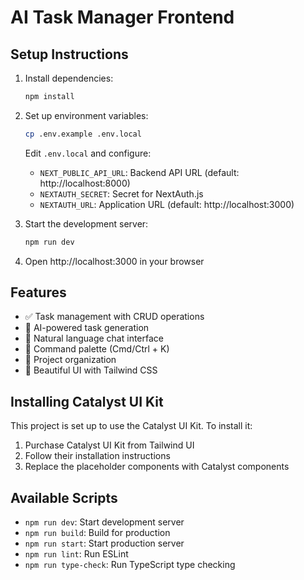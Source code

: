 # AI Task Manager Frontend

## Setup Instructions

1. Install dependencies:
   ```bash
   npm install
   ```

2. Set up environment variables:
   ```bash
   cp .env.example .env.local
   ```
   
   Edit `.env.local` and configure:
   - `NEXT_PUBLIC_API_URL`: Backend API URL (default: http://localhost:8000)
   - `NEXTAUTH_SECRET`: Secret for NextAuth.js
   - `NEXTAUTH_URL`: Application URL (default: http://localhost:3000)

3. Start the development server:
   ```bash
   npm run dev
   ```

4. Open http://localhost:3000 in your browser

## Features

- ✅ Task management with CRUD operations
- 🤖 AI-powered task generation
- 💬 Natural language chat interface
- 🎯 Command palette (Cmd/Ctrl + K)
- 📁 Project organization
- 🎨 Beautiful UI with Tailwind CSS

## Installing Catalyst UI Kit

This project is set up to use the Catalyst UI Kit. To install it:

1. Purchase Catalyst UI Kit from Tailwind UI
2. Follow their installation instructions
3. Replace the placeholder components with Catalyst components

## Available Scripts

- `npm run dev`: Start development server
- `npm run build`: Build for production
- `npm run start`: Start production server
- `npm run lint`: Run ESLint
- `npm run type-check`: Run TypeScript type checking